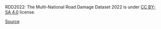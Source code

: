RDD2022: The Multi-National Road Damage Dataset 2022 is under [CC BY-SA 4.0](https://creativecommons.org/licenses/by-sa/4.0/legalcode) license.

[Source](https://crddc2022.sekilab.global/rules/)